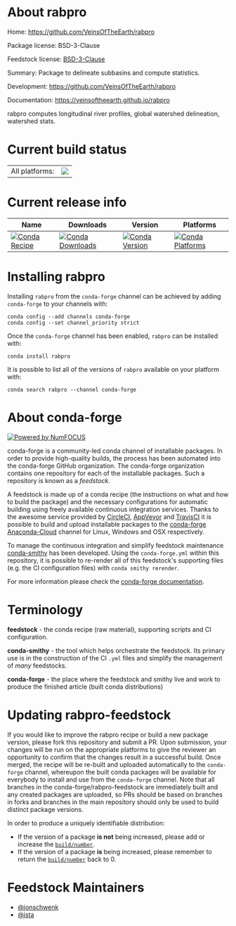 About rabpro
============

Home: https://github.com/VeinsOfTheEarth/rabpro

Package license: BSD-3-Clause

Feedstock license: [BSD-3-Clause](https://github.com/conda-forge/rabpro-feedstock/blob/master/LICENSE.txt)

Summary: Package to delineate subbasins and compute statistics.

Development: https://github.com/VeinsOfTheEarth/rabpro

Documentation: https://veinsoftheearth.github.io/rabpro

rabpro computes longitudinal river profiles,
global watershed delineation, watershed stats.


Current build status
====================


<table><tr><td>All platforms:</td>
    <td>
      <a href="https://dev.azure.com/conda-forge/feedstock-builds/_build/latest?definitionId=15519&branchName=master">
        <img src="https://dev.azure.com/conda-forge/feedstock-builds/_apis/build/status/rabpro-feedstock?branchName=master">
      </a>
    </td>
  </tr>
</table>

Current release info
====================

| Name | Downloads | Version | Platforms |
| --- | --- | --- | --- |
| [![Conda Recipe](https://img.shields.io/badge/recipe-rabpro-green.svg)](https://anaconda.org/conda-forge/rabpro) | [![Conda Downloads](https://img.shields.io/conda/dn/conda-forge/rabpro.svg)](https://anaconda.org/conda-forge/rabpro) | [![Conda Version](https://img.shields.io/conda/vn/conda-forge/rabpro.svg)](https://anaconda.org/conda-forge/rabpro) | [![Conda Platforms](https://img.shields.io/conda/pn/conda-forge/rabpro.svg)](https://anaconda.org/conda-forge/rabpro) |

Installing rabpro
=================

Installing `rabpro` from the `conda-forge` channel can be achieved by adding `conda-forge` to your channels with:

```
conda config --add channels conda-forge
conda config --set channel_priority strict
```

Once the `conda-forge` channel has been enabled, `rabpro` can be installed with:

```
conda install rabpro
```

It is possible to list all of the versions of `rabpro` available on your platform with:

```
conda search rabpro --channel conda-forge
```


About conda-forge
=================

[![Powered by
NumFOCUS](https://img.shields.io/badge/powered%20by-NumFOCUS-orange.svg?style=flat&colorA=E1523D&colorB=007D8A)](https://numfocus.org)

conda-forge is a community-led conda channel of installable packages.
In order to provide high-quality builds, the process has been automated into the
conda-forge GitHub organization. The conda-forge organization contains one repository
for each of the installable packages. Such a repository is known as a *feedstock*.

A feedstock is made up of a conda recipe (the instructions on what and how to build
the package) and the necessary configurations for automatic building using freely
available continuous integration services. Thanks to the awesome service provided by
[CircleCI](https://circleci.com/), [AppVeyor](https://www.appveyor.com/)
and [TravisCI](https://travis-ci.com/) it is possible to build and upload installable
packages to the [conda-forge](https://anaconda.org/conda-forge)
[Anaconda-Cloud](https://anaconda.org/) channel for Linux, Windows and OSX respectively.

To manage the continuous integration and simplify feedstock maintenance
[conda-smithy](https://github.com/conda-forge/conda-smithy) has been developed.
Using the ``conda-forge.yml`` within this repository, it is possible to re-render all of
this feedstock's supporting files (e.g. the CI configuration files) with ``conda smithy rerender``.

For more information please check the [conda-forge documentation](https://conda-forge.org/docs/).

Terminology
===========

**feedstock** - the conda recipe (raw material), supporting scripts and CI configuration.

**conda-smithy** - the tool which helps orchestrate the feedstock.
                   Its primary use is in the construction of the CI ``.yml`` files
                   and simplify the management of *many* feedstocks.

**conda-forge** - the place where the feedstock and smithy live and work to
                  produce the finished article (built conda distributions)


Updating rabpro-feedstock
=========================

If you would like to improve the rabpro recipe or build a new
package version, please fork this repository and submit a PR. Upon submission,
your changes will be run on the appropriate platforms to give the reviewer an
opportunity to confirm that the changes result in a successful build. Once
merged, the recipe will be re-built and uploaded automatically to the
`conda-forge` channel, whereupon the built conda packages will be available for
everybody to install and use from the `conda-forge` channel.
Note that all branches in the conda-forge/rabpro-feedstock are
immediately built and any created packages are uploaded, so PRs should be based
on branches in forks and branches in the main repository should only be used to
build distinct package versions.

In order to produce a uniquely identifiable distribution:
 * If the version of a package **is not** being increased, please add or increase
   the [``build/number``](https://docs.conda.io/projects/conda-build/en/latest/resources/define-metadata.html#build-number-and-string).
 * If the version of a package **is** being increased, please remember to return
   the [``build/number``](https://docs.conda.io/projects/conda-build/en/latest/resources/define-metadata.html#build-number-and-string)
   back to 0.

Feedstock Maintainers
=====================

* [@jonschwenk](https://github.com/jonschwenk/)
* [@jsta](https://github.com/jsta/)

